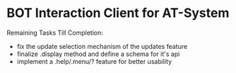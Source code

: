# BOT Interaction Client for AT-System
Remaining Tasks Till Completion:
- fix the update selection mechanism of the updates feature
- finalize .display method and define a schema for it's api
- implement a .help/.menu/? feature for better usability